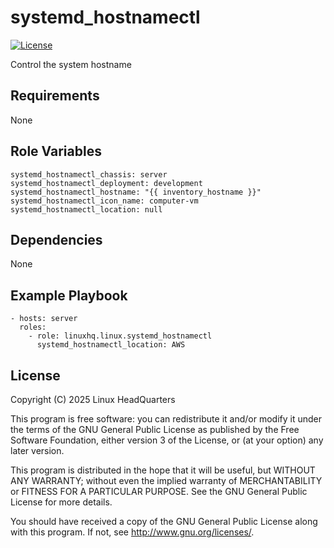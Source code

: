 # systemd\_hostnamectl

[![License](https://img.shields.io/badge/license-GPLv3-lightgreen)](https://www.gnu.org/licenses/gpl-3.0.en.html#license-text)

Control the system hostname

## Requirements

None

## Role Variables

    systemd_hostnamectl_chassis: server
    systemd_hostnamectl_deployment: development
    systemd_hostnamectl_hostname: "{{ inventory_hostname }}"
    systemd_hostnamectl_icon_name: computer-vm
    systemd_hostnamectl_location: null

## Dependencies

None

## Example Playbook

    - hosts: server
      roles:
        - role: linuxhq.linux.systemd_hostnamectl
          systemd_hostnamectl_location: AWS

## License

Copyright (C) 2025 Linux HeadQuarters

This program is free software: you can redistribute it and/or modify
it under the terms of the GNU General Public License as published by
the Free Software Foundation, either version 3 of the License, or
(at your option) any later version.

This program is distributed in the hope that it will be useful,
but WITHOUT ANY WARRANTY; without even the implied warranty of
MERCHANTABILITY or FITNESS FOR A PARTICULAR PURPOSE. See the
GNU General Public License for more details.

You should have received a copy of the GNU General Public License
along with this program. If not, see <http://www.gnu.org/licenses/>.
